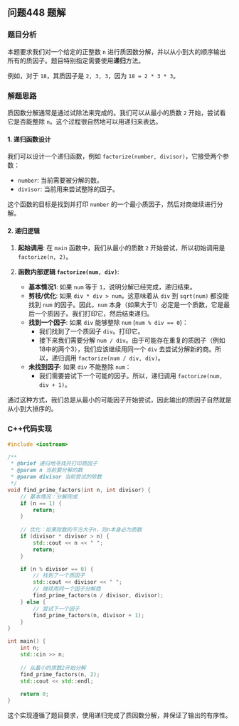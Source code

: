 ## 问题448 题解

### 题目分析

本题要求我们对一个给定的正整数 `n` 进行质因数分解，并以从小到大的顺序输出所有的质因子。题目特别指定需要使用**递归**方法。

例如，对于 `18`，其质因子是 `2, 3, 3`，因为 `18 = 2 * 3 * 3`。

### 解题思路

质因数分解通常是通过试除法来完成的。我们可以从最小的质数 `2` 开始，尝试看它是否能整除 `n`。这个过程很自然地可以用递归来表达。

#### 1. 递归函数设计

我们可以设计一个递归函数，例如 `factorize(number, divisor)`，它接受两个参数：
-   `number`: 当前需要被分解的数。
-   `divisor`: 当前用来尝试整除的因子。

这个函数的目标是找到并打印 `number` 的一个最小质因子，然后对商继续进行分解。

#### 2. 递归逻辑

1.  **起始调用**: 在 `main` 函数中，我们从最小的质数 `2` 开始尝试，所以初始调用是 `factorize(n, 2)`。

2.  **函数内部逻辑 `factorize(num, div)`**:
    -   **基本情况1**: 如果 `num` 等于 `1`，说明分解已经完成，递归结束。
    -   **剪枝/优化**: 如果 `div * div > num`，这意味着从 `div` 到 `sqrt(num)` 都没能找到 `num` 的因子。因此，`num` 本身（如果大于1）必定是一个质数，它是最后一个质因子。我们打印它，然后结束递归。
    -   **找到一个因子**: 如果 `div` 能够整除 `num` (`num % div == 0`)：
        -   我们找到了一个质因子 `div`。打印它。
        -   接下来我们需要分解 `num / div`。由于可能存在重复的质因子（例如18中的两个3），我们应该继续用同一个 `div` 去尝试分解新的商。所以，递归调用 `factorize(num / div, div)`。
    -   **未找到因子**: 如果 `div` 不能整除 `num`：
        -   我们需要尝试下一个可能的因子。所以，递归调用 `factorize(num, div + 1)`。

通过这种方式，我们总是从最小的可能因子开始尝试，因此输出的质因子自然就是从小到大排序的。

### C++代码实现

```cpp
#include <iostream>

/**
 * @brief 递归地寻找并打印质因子
 * @param n 当前要分解的数
 * @param divisor 当前尝试的除数
 */
void find_prime_factors(int n, int divisor) {
    // 基本情况：分解完成
    if (n == 1) {
        return;
    }
    
    // 优化：如果除数的平方大于n，则n本身必为质数
    if (divisor * divisor > n) {
        std::cout << n << " ";
        return;
    }

    if (n % divisor == 0) {
        // 找到了一个质因子
        std::cout << divisor << " ";
        // 继续用同一个因子分解商
        find_prime_factors(n / divisor, divisor);
    } else {
        // 尝试下一个因子
        find_prime_factors(n, divisor + 1);
    }
}

int main() {
    int n;
    std::cin >> n;
    
    // 从最小的质数2开始分解
    find_prime_factors(n, 2);
    std::cout << std::endl;
    
    return 0;
}
```
这个实现遵循了题目要求，使用递归完成了质因数分解，并保证了输出的有序性。
